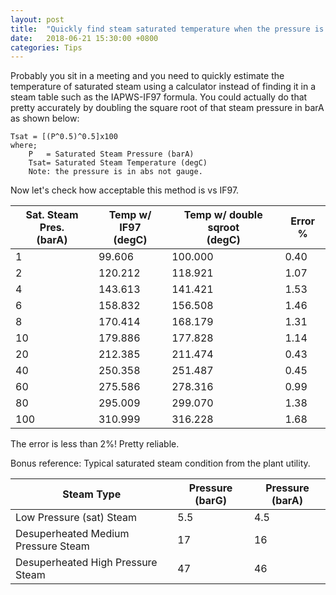 ```yaml
---
layout: post
title:  "Quickly find steam saturated temperature when the pressure is known by using double square root method"
date:   2018-06-21 15:30:00 +0800
categories: Tips
---
```

Probably you sit in a meeting and you need to quickly estimate the temperature of saturated steam using a calculator instead of finding it in a steam table such as the IAPWS-IF97 formula. You could actually do that pretty accurately by doubling the square root of that steam pressure in barA as shown below: 

```phyton
Tsat = [(P^0.5)^0.5]x100
where;
    P   = Saturated Steam Pressure (barA)
    Tsat= Saturated Steam Temperature (degC)
    Note: the pressure is in abs not gauge.
```  
Now let's check how acceptable this method is vs IF97. 

|Sat. Steam Pres.<br>(barA)|Temp w/ IF97<br>(degC)|Temp w/ double sqroot<br>(degC)|Error %|
|---|---|---|---|
|1|99.606|100.000|0.40|
|2|120.212|118.921|1.07|
|4|143.613|141.421|1.53|
|6|158.832|156.508|1.46|
|8|170.414|168.179|1.31|
|10|179.886|177.828|1.14|
|20|212.385|211.474|0.43|
|40|250.358|251.487|0.45|
|60|275.586|278.316|0.99|
|80|295.009|299.070|1.38|
|100|310.999|316.228|1.68|  

The error is less than 2%! Pretty reliable.

Bonus reference: Typical saturated steam condition from the plant utility.  

|Steam Type|Pressure (barG)|Pressure (barA)|
|---------|---|---|
|Low Pressure (sat) Steam|5.5|4.5|
|Desuperheated Medium Pressure Steam|17|16|
|Desuperheated High Pressure Steam|47|46|
